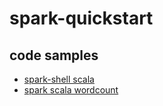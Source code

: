 # spark-quickstart

## code samples

* [spark-shell scala](https://github.com/bigdataguide/bigdata-essentials/blob/master/spark-quickstart/src/main/spark-shell/scala.md)
* [spark scala wordcount](https://github.com/bigdataguide/bigdata-essentials/tree/master/spark-quickstart/src/main/scala/com.bigdataguide.spark)


